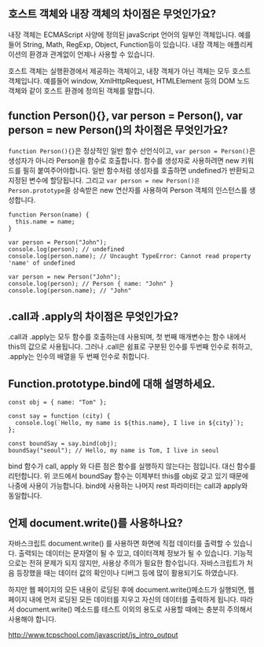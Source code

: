 ## 호스트 객체와 내장 객체의 차이점은 무엇인가요?

내장 객체는 ECMAScript 사양에 정의된 javaScript 언어의 일부인 객체입니다. 예를들어 String, Math, RegExp, Object, Function등이 있습니다. 내장 객체는 애플리케이션의 환경과 관계없이 언제나 사용할 수 있습니다.

호스트 객체는 실행환경에서 제공하는 객체이고, 내장 객체가 아닌 객체는 모두 호스트 객체입니다. 예를들어 window, XmlHttpRequest, HTMLElement 등의 DOM 노드 객체와 같이 호스트 환경에 정의된 객체를 말합니다.

## function Person(){}, var person = Person(), var person = new Person()의 차이점은 무엇인가요?

`function Person(){}`은 정상적인 일반 함수 선언식이고, `var person = Person()`은 생성자가 아니라 Person을 함수로 호출합니다. 함수를 생성자로 사용하려면 new 키워드를 필히 붙여주어야합니다. 일반 함수처럼 생성자를 호출하면 undefined가 반환되고 지정된 변수에 할당됩니다. 그리고 `var person = new Person()은 Person.prototype`을 상속받은 new 연산자를 사용하여 Person 객체의 인스턴스를 생성합니다.

```tsx
function Person(name) {
  this.name = name;
}

var person = Person("John");
console.log(person); // undefined
console.log(person.name); // Uncaught TypeError: Cannot read property 'name' of undefined

var person = new Person("John");
console.log(person); // Person { name: "John" }
console.log(person.name); // "John"
```

## .call과 .apply의 차이점은 무엇인가요?

.call과 .apply는 모두 함수를 호출하는데 사용되며, 첫 번째 매개변수는 함수 내에서 this의 값으로 사용됩니다. 그러나 .call은 쉼표로 구분된 인수를 두번째 인수로 취하고, .apply는 인수의 배열을 두 번째 인수로 취합니다.

## Function.prototype.bind에 대해 설명하세요.

```tsx
const obj = { name: "Tom" };

const say = function (city) {
  console.log(`Hello, my name is ${this.name}, I live in ${city}`);
};

const boundSay = say.bind(obj);
boundSay("seoul"); // Hello, my name is Tom, I live in seoul
```

bind 함수가 call, apply 와 다른 점은 함수를 실행하지 않는다는 점입니다. 대신 함수를 리턴합니다. 위 코드에서 boundSay 함수는 이제부터 this를 obj로 갖고 있기 때문에 나중에 사용이 가능합니다. bind에 사용하는 나머지 rest 파라미터는 call과 apply와 동일합니다.

## 언제 document.write()를 사용하나요?

자바스크립트 document.write() 를 사용하면 화면에 직접 데이터를 출력할 수 있습니다. 출력되는 데이터는 문자열이 될 수 있고, 데이터객체 정보가 될 수 있습니다. 기능적으로는 전혀 문제가 되지 않지만, 사용상 주의가 필요한 함수입니다. 자바스크립트가 처음 등장했을 때는 데이터 값의 확인이나 디버그 등에 많이 활용되기도 하였습니다.

하지만 웹 페이지의 모든 내용이 로딩된 후에 document.write()메소드가 실행되면, 웹 페이지 내에 먼저 로딩된 모든 데이터를 지우고 자신의 데이터를 출력하게 됩니다. 따라서 document.write() 메소드를 테스트 이외의 용도로 사용할 때에는 충분히 주의해서 사용해야 합니다.

http://www.tcpschool.com/javascript/js_intro_output
